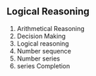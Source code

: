 ## Logical Reasoning
1. Arithmetical Reasoning
2. Decision Making
3. Logical reasoning
4. Number sequence
5. Number series
6. series Completion